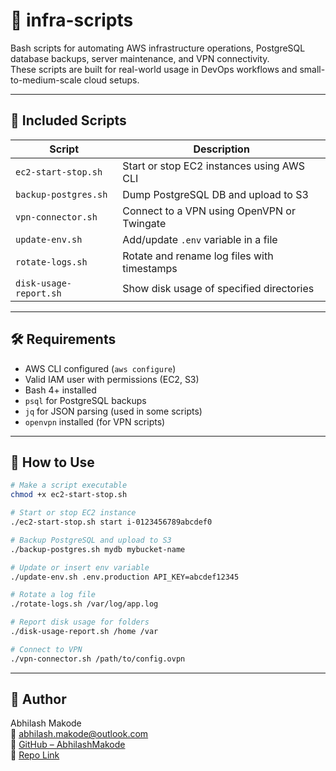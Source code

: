 # 🔧 infra-scripts

Bash scripts for automating AWS infrastructure operations, PostgreSQL database backups, server maintenance, and VPN connectivity.  
These scripts are built for real-world usage in DevOps workflows and small-to-medium-scale cloud setups.

---

## 📁 Included Scripts

| Script                    | Description |
|---------------------------|-------------|
| `ec2-start-stop.sh`       | Start or stop EC2 instances using AWS CLI |
| `backup-postgres.sh`      | Dump PostgreSQL DB and upload to S3 |
| `vpn-connector.sh`        | Connect to a VPN using OpenVPN or Twingate |
| `update-env.sh`           | Add/update `.env` variable in a file |
| `rotate-logs.sh`          | Rotate and rename log files with timestamps |
| `disk-usage-report.sh`    | Show disk usage of specified directories |

---

## 🛠️ Requirements

- AWS CLI configured (`aws configure`)
- Valid IAM user with permissions (EC2, S3)
- Bash 4+ installed
- `psql` for PostgreSQL backups
- `jq` for JSON parsing (used in some scripts)
- `openvpn` installed (for VPN scripts)

---

## 🚀 How to Use

```bash
# Make a script executable
chmod +x ec2-start-stop.sh

# Start or stop EC2 instance
./ec2-start-stop.sh start i-0123456789abcdef0

# Backup PostgreSQL and upload to S3
./backup-postgres.sh mydb mybucket-name

# Update or insert env variable
./update-env.sh .env.production API_KEY=abcdef12345

# Rotate a log file
./rotate-logs.sh /var/log/app.log

# Report disk usage for folders
./disk-usage-report.sh /home /var

# Connect to VPN
./vpn-connector.sh /path/to/config.ovpn
```

---

## 🧠 Author

Abhilash Makode  
📧 abhilash.makode@outlook.com  
🔗 [GitHub – AbhilashMakode](https://github.com/AbhilashMakode)  
📂 [Repo Link](https://github.com/AbhilashMakode/infra-scripts/)
